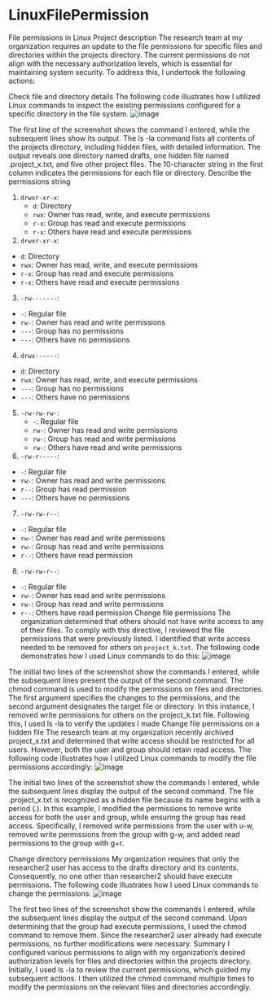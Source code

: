 # LinuxFilePermission
File permissions in Linux
Project description
The research team at my organization requires an update to the file permissions for specific files and directories within the projects directory. The current permissions do not align with the necessary authorization levels, which is essential for maintaining system security. To address this, I undertook the following actions:

Check file and directory details
The following code illustrates how I utilized Linux commands to inspect the existing permissions configured for a specific directory in the file system.
![image](https://github.com/Olujohnson007/LinuxFilePermission/assets/169572108/fcacd822-1692-4058-81ee-e86a1e29c321)


The first line of the screenshot shows the command I entered, while the subsequent lines show its output. The ls -la command lists all contents of the projects directory, including hidden files, with detailed information. The output reveals one directory named drafts, one hidden file named .project_x.txt, and five other project files. The 10-character string in the first column indicates the permissions for each file or directory.
Describe the permissions string
1. `drwxr-xr-x`:
   - `d`: Directory
   - `rwx`: Owner has read, write, and execute permissions
   - `r-x`: Group has read and execute permissions
   - `r-x`: Others have read and execute permissions
 2. `drwxr-xr-x`:
   - `d`: Directory
   - `rwx`: Owner has read, write, and execute permissions
   - `r-x`: Group has read and execute permissions
   - `r-x`: Others have read and execute permissions
 3. `-rw-------`:
   - `-`: Regular file
   - `rw-`: Owner has read and write permissions
   - `---`: Group has no permissions
   - `---`: Others have no permissions
 4. `drwx------`:
   - `d`: Directory
   - `rwx`: Owner has read, write, and execute permissions
   - `---`: Group has no permissions
   - `---`: Others have no permissions
 
5. `-rw-rw-rw-`:
   - `-`: Regular file
   - `rw-`: Owner has read and write permissions
   - `rw-`: Group has read and write permissions
   - `rw-`: Others have read and write permissions
 6. `-rw-r-----`:
   - `-`: Regular file
   - `rw-`: Owner has read and write permissions
   - `r--`: Group has read permission
   - `---`: Others have no permissions
 7. `-rw-rw-r--`:
   - `-`: Regular file
   - `rw-`: Owner has read and write permissions
   - `rw-`: Group has read and write permissions
   - `r--`: Others have read permission
 8. `-rw-rw-r--`:
   - `-`: Regular file
   - `rw-`: Owner has read and write permissions
   - `rw-`: Group has read and write permissions
   - `r--`: Others have read permission
Change file permissions
The organization determined that others should not have write access to any of their files. To comply with this directive, I reviewed the file permissions that were previously listed. I identified that write access needed to be removed for others on `project_k.txt`.
The following code demonstrates how I used Linux commands to do this:
![image](https://github.com/Olujohnson007/LinuxFilePermission/assets/169572108/13503808-dde1-4b6a-9ef4-f99cb378595e)

 
 The initial two lines of the screenshot show the commands I entered, while the subsequent lines present the output of the second command. The chmod command is used to modify the permissions on files and directories. The first argument specifies the changes to the permissions, and the second argument designates the target file or directory. In this instance, I removed write permissions for others on the project_k.txt file. Following this, I used ls -la to verify the updates I made
 Change file permissions on a hidden file
The research team at my organization recently archived project_x.txt and determined that write access should be restricted for all users. However, both the user and group should retain read access.
 The following code illustrates how I utilized Linux commands to modify the file permissions accordingly:
 ![image](https://github.com/Olujohnson007/LinuxFilePermission/assets/169572108/e44dad40-fb0b-469c-951c-c8f30f59a226)


The initial two lines of the screenshot show the commands I entered, while the subsequent lines display the output of the second command. The file .project_x.txt is recognized as a hidden file because its name begins with a period (.). In this example, I modified the permissions to remove write access for both the user and group, while ensuring the group has read access. Specifically, I removed write permissions from the user with u-w, removed write permissions from the group with g-w, and added read permissions to the group with g+r.

Change directory permissions
My organization requires that only the researcher2 user has access to the drafts directory and its contents. Consequently, no one other than researcher2 should have execute permissions.
The following code illustrates how I used Linux commands to change the permissions:
![image](https://github.com/Olujohnson007/LinuxFilePermission/assets/169572108/0520b581-18ff-4dc8-9303-3045b153b4a8)


 The first two lines of the screenshot show the commands I entered, while the subsequent lines display the output of the second command. Upon determining that the group had execute permissions, I used the chmod command to remove them. Since the researcher2 user already had execute permissions, no further modifications were necessary.
Summary
I configured various permissions to align with my organization’s desired authorization levels for files and directories within the projects directory. Initially, I used ls -la to review the current permissions, which guided my subsequent actions. I then utilized the chmod command multiple times to modify the permissions on the relevant files and directories accordingly.
